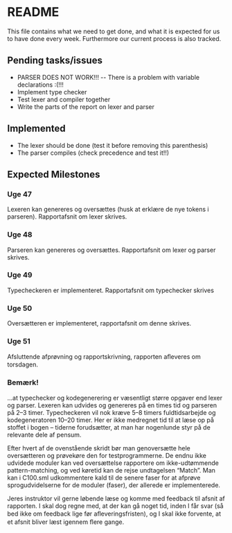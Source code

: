 # README
This file contains what we need to get done, and what it is expected for 
us to have done every week. Furthermore our current process is also tracked.


## Pending tasks/issues
* PARSER DOES NOT WORK!!! -- There is a problem with variable declarations :(!!!
* Implement type checker
* Test lexer and compiler together
* Write the parts of the report on lexer and parser


## Implemented
* The lexer should be done (test it before removing this parenthesis)
* The parser compiles (check precedence and test it!!)


## Expected Milestones
### Uge 47
Lexeren kan genereres og oversættes (husk at erklære de nye tokens i parseren).
Rapportafsnit om lexer skrives.

### Uge 48
Parseren kan genereres og oversættes.
Rapportafsnit om lexer og parser skrives.

### Uge 49
Typecheckeren er implementeret.
Rapportafsnit om typechecker skrives

### Uge 50
Oversætteren er implementeret,
rapportafsnit om denne skrives.

### Uge 51
Afsluttende afprøvning og rapportskrivning,
rapporten aﬂeveres om torsdagen.

### Bemærk!
...at typechecker og kodegenerering er væsentligt større opgaver end lexer
og parser. Lexeren kan udvides og genereres på en times tid og parseren på 2–3
timer. Typecheckeren vil nok kræve 5–8 timers fuldtidsarbejde og kodegeneratoren
10–20 timer. Her er ikke medregnet tid til at læse op på stoffet i bogen – tiderne
forudsætter, at man har nogenlunde styr på de relevante dele af pensum.

Efter hvert af de ovenstående skridt bør man genoversætte hele oversætteren
og prøvekøre den for testprogrammerne. De endnu ikke udvidede moduler kan
ved oversættelse rapportere om ikke-udtømmende pattern-matching, og ved køretid
kan de rejse undtagelsen “Match”. Man kan i C100.sml udkommentere kald til de
senere faser for at afprøve sprogudvidelserne for de moduler (faser), der allerede
er implementerede.

Jeres instruktor vil gerne løbende læse og komme med feedback til afsnit af
rapporten. I skal dog regne med, at der kan gå noget tid, inden I får svar (så bed
ikke om feedback lige før aﬂeveringsfristen), og I skal ikke forvente, at et afsnit
bliver læst igennem ﬂere gange.
